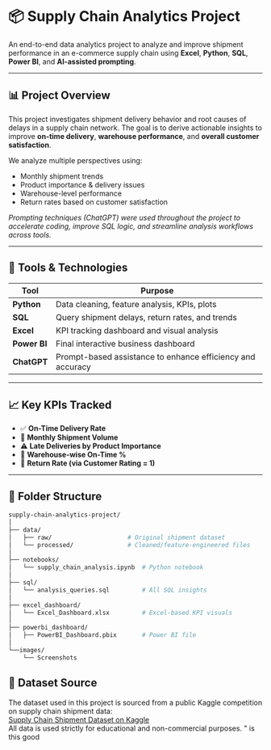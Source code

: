 

# 📦 Supply Chain Analytics Project

An end-to-end data analytics project to analyze and improve shipment performance in an e-commerce supply chain using **Excel**, **Python**, **SQL**, **Power BI**, and **AI-assisted prompting**.

---

## 📊 Project Overview

This project investigates shipment delivery behavior and root causes of delays in a supply chain network. The goal is to derive actionable insights to improve **on-time delivery**, **warehouse performance**, and **overall customer satisfaction**.

We analyze multiple perspectives using:

- Monthly shipment trends  
- Product importance & delivery issues  
- Warehouse-level performance  
- Return rates based on customer satisfaction  

*Prompting techniques (ChatGPT) were used throughout the project to accelerate coding, improve SQL logic, and streamline analysis workflows across tools.*

---

## 🧰 Tools & Technologies

| Tool           | Purpose                                                |
|----------------|--------------------------------------------------------|
| **Python**     | Data cleaning, feature analysis, KPIs, plots           |
| **SQL**        | Query shipment delays, return rates, and trends        |
| **Excel**      | KPI tracking dashboard and visual analysis             |
| **Power BI**   | Final interactive business dashboard                   |
| **ChatGPT**    | Prompt-based assistance to enhance efficiency and accuracy |

---

## 📈 Key KPIs Tracked

- ✅ **On-Time Delivery Rate**  
- 🚚 **Monthly Shipment Volume**  
- ⚠️ **Late Deliveries by Product Importance**  
- 🏢 **Warehouse-wise On-Time %**  
- 🔁 **Return Rate (via Customer Rating = 1)**  

---

## 📂 Folder Structure

```bash
supply-chain-analytics-project/
│
├── data/
│   ├── raw/                     # Original shipment dataset
│   └── processed/               # Cleaned/feature-engineered files
│
├── notebooks/
│   └── supply_chain_analysis.ipynb  # Python notebook
│
├── sql/
│   └── analysis_queries.sql         # All SQL insights
│
├── excel_dashboard/
│   └── Excel_Dashboard.xlsx         # Excel-based KPI visuals
│
├── powerbi_dashboard/
│   ├── PowerBI_Dashboard.pbix       # Power BI file       
│
└──images/
    └── Screenshots
```

## 📁 Dataset Source

The dataset used in this project is sourced from a public Kaggle competition on supply chain shipment data:  
[Supply Chain Shipment Dataset on Kaggle](https://www.kaggle.com/prachi13/customer-analytics)  
All data is used strictly for educational and non-commercial purposes. " is this good

